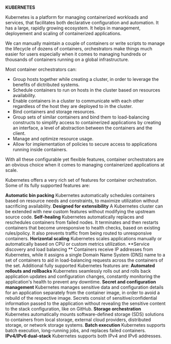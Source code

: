 **KUBERNETES**

Kubernetes is a platform for managing containerized workloads and services, that facilitates both declarative configuration and automation. It has a large, rapidly growing ecosystem. It helps in management, deployement and scaling of containerized applications.

We can manually maintain a couple of containers or write scripts to manage the lifecycle of dozens of containers, orchestrators make things much easier for users especially when it comes to managing hundreds or thousands of containers running on a global infrastructure.

Most container orchestrators can:
- Group hosts together while creating a cluster, in order to leverage the benefits of dictributed systems.
- Schedule containers to run on hosts in the cluster based on resources availability.
- Enable containers in a cluster to communicate with each other regardless of the host they are deployed to in the cluster.
- Bind containers and storage resources.
- Group sets of similar containers and bind them to load-balancing constructs to simplify access to containerized applications by creating an interface, a level of abstraction between the containers and the client.
- Manage and optimize resource usage.
- Allow for implementation of policies to secure access to applications running inside containers.


With all these configurable yet flexible features, container orchestrators are an obvious choice when it comes to managing containerized applications at scale.

Kubernetes offers a very rich set of features for container orchestration. Some of its fully supported features are:

**Automatic bin packing**
Kubernetes automatically schedules containers based on resource needs and constraints, to maximize utilization without sacrificing availability.
**Designed for extensibility**
A Kubernetes cluster can be extended with new custom features without modifying the upstream source code.
**Self-healing**
Kubernetes automatically replaces and reschedules containers from failed nodes. It terminates and then restarts containers that become unresponsive to health checks, based on existing rules/policy. It also prevents traffic from being routed to unresponsive containers.
**Horizontal scaling**
Kubernetes scales applications manually or automatically based on CPU or custom metrics utilization.
**Service discovery and load balancing **
Containers receive IP addresses from Kubernetes, while it assigns a single Domain Name System (DNS) name to a set of containers to aid in load-balancing requests across the containers of the set.
Additional fully supported Kubernetes features are:
**Automated rollouts and rollbacks**
Kubernetes seamlessly rolls out and rolls back application updates and configuration changes, constantly monitoring the application's health to prevent any downtime.
**Secret and configuration management**
Kubernetes manages sensitive data and configuration details for an application separately from the container image, in order to avoid a rebuild of the respective image. Secrets consist of sensitive/confidential information passed to the application without revealing the sensitive content to the stack configuration, like on GitHub.
**Storage orchestration**
Kubernetes automatically mounts software-defined storage (SDS) solutions to containers from local storage, external cloud providers, distributed storage, or network storage systems.
**Batch execution**
Kubernetes supports batch execution, long-running jobs, and replaces failed containers.
**IPv4/IPv6 dual-stack**
Kubernetes supports both IPv4 and IPv6 addresses.